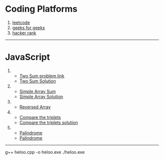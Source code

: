 # Coding Platforms
1. [leetcode](https://leetcode.com/)
2. [geeks for geeks](https://www.geeksforgeeks.org/)
3. [hacker rank](https://www.hackerrank.com/)
---
# JavaScript
1. - [Two Sum problem link](https://leetcode.com/problems/two-sum/description/)
   - [Two Sum Solution](./twoSum.js)
2. - [Simple Array Sum](https://www.hackerrank.com/challenges/simple-array-sum/problem)
   - [Simple Array Solution](./simpleArraySum.js)
3. - [Reversed Array](./reversedArray.js)
4. - [Compare the triplets](https://www.hackerrank.com/challenges/compare-the-triplets/problem)
   - [Compare the triplets solution](./compareTriplets.js)
5. - [Palindrome](https://leetcode.com/problems/palindrome-number/description/)
   - [Palindrome](./palindrome.js)
---

g++ heloo.cpp -o heloo.exe
./heloo.exe
